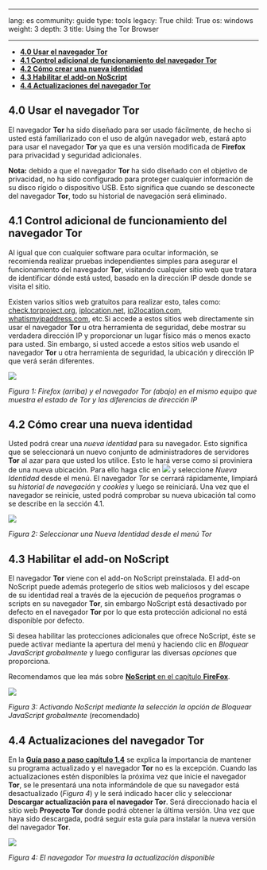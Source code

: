

---

lang: es
community: guide
type: tools
legacy: True
child: True
os: windows
weight: 3
depth: 3
title: Using the Tor Browser

---

- [**4.0 Usar el navegador Tor**](#4.0)
- [**4.1 Control adicional de funcionamiento del navegador Tor**](#4.1)
- [**4.2 Cómo crear una nueva identidad**](#4.2)
- [**4.3 Habilitar el add-on NoScript**](#4.3)
- [**4.4 Actualizaciones del navegador Tor**](#4.3)


<a name="4.0"></a>
## 4.0 Usar el navegador Tor ##

El navegador **Tor** ha sido diseñado para ser usado fácilmente, de hecho si usted está familiarizado con el uso de algún navegador web, estará apto para usar el navegador **Tor** ya que es una versión modificada de **Firefox** para privacidad y seguridad adicionales.  

**Nota:** debido a que el navegador **Tor** ha sido diseñado con el objetivo de privacidad, no ha sido configurado para proteger cualquier información de su disco rígido o dispositivo USB.  Esto significa que cuando se desconecte del navegador **Tor**, todo su historial de navegación será eliminado.

<a name="4.1"></a>
## 4.1 Control adicional de funcionamiento del navegador Tor ##

Al igual que con cualquier software para ocultar información,  se recomienda realizar pruebas independientes simples para asegurar el funcionamiento del navegador **Tor**, visitando cualquier sitio web que tratara de identificar dónde está usted, basado en la dirección IP desde donde se visita el sitio.

Existen varios sitios web gratuitos para realizar esto, tales como: [check.torproject.org](https://check.torproject.org), [iplocation.net](http://www.iplocation.net/), [ip2location.com](http://www.ip2location.com/), [whatismyipaddress.com](http://whatismyipaddress.com/), etc.Si accede a estos sitios web directamente sin usar el navegador  **Tor** u otra herramienta de seguridad, debe mostrar su verdadera dirección IP y proporcionar un lugar físico más o menos exacto para usted. Sin embargo, si usted accede a estos sitios web usando el navegador **Tor** u otra herramienta de seguridad, la ubicación y dirección IP que verá serán diferentes.

![](/sbox/screen/tor-es-1/031.png)

*Figura 1: Firefox (arriba) y el navegador Tor (abajo) en el mismo equipo que muestra el estado de Tor y las diferencias de dirección IP*

<a name="4.2"></a>
## 4.2 Cómo crear una nueva identidad ##

Usted podrá crear una *nueva identidad* para su navegador.  Esto significa que se seleccionará un nuevo conjunto de administradores de servidores **Tor** al azar para que usted los utilice. Esto le hará verse como si proviniera de una nueva ubicación. Para ello haga clic en ![](/sbox/screen/tor-es-1/022.png) y seleccione *Nueva Identidad* desde el menú.  El navegador *Tor* se cerrará rápidamente, limpiará su *historial de navegación* y *cookies* y luego se reiniciará. Una vez que el navegador se reinicie, usted podrá comprobar su nueva ubicación tal como se describe en la sección 4.1.

![](/sbox/screen/tor-es-1/032.png)

*Figura 2: Seleccionar una Nueva Identidad desde el menú Tor*

<a name="4.3"></a>
## 4.3 Habilitar el add-on NoScript ##

El navegador **Tor** viene con el add-on NoScript preinstalada. El add-on NoScript puede además protegerlo de sitios web maliciosos y del escape de su identidad real a través de la ejecución de pequeños programas o scripts en su navegador **Tor**,  sin embargo NoScript está desactivado por defecto en el navegador **Tor** por lo que esta protección adicional no está disponible por defecto. 

Si desea habilitar las protecciones adicionales que ofrece NoScript, éste se puede activar mediante la apertura del menú y haciendo clic en *Bloquear JavaScript grobalmente* y luego configurar las diversas *opciones* que proporciona. 

Recomendamos que lea más sobre [**NoScript** en el capítulo **FireFox**](/es/firefox_noscript). 

![](/sbox/screen/tor-es-1/033.png)

*Figura 3: Activando NoScript mediante la selección la opción de Bloquear JavaScript grobalmente* (recomendado)

<a name="4.4"></a>
## 4.4 Actualizaciones del navegador Tor ##

En la **[Guía paso a paso capítulo 1.4](/es/chapter_1_4)** se explica la importancia de mantener su programa actualizado y el navegador **Tor** no es la excepción.  Cuando las actualizaciones estén disponibles la próxima vez que inicie el navegador **Tor**, se le presentará una nota informándole de que su navegador está desactualizado (*Figura 4*) y le será indicado hacer clic y seleccionar **Descargar actualización para el navegador Tor**. Será direccionado hacia el sitio web **Proyecto Tor** donde podrá obtener la última versión.  Una vez que haya sido descargada, podrá seguir esta guía para instalar la nueva versión del navegador **Tor**.


![](/sbox/screen/tor-es-1/034.png)

*Figura 4: El navegador Tor muestra la actualización disponible*


